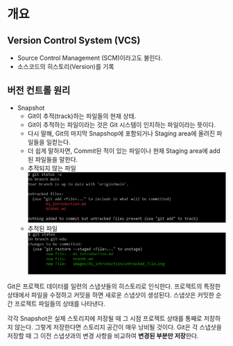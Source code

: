 # 개요
## Version Control System (VCS)
- Source Control Management (SCM)이라고도 불린다.
- 소스코드의 히스토리(Version)를 기록

## 버전 컨트롤 원리
- Snapshot
  - Git이 추적(track)하는 파일들의 현재 상태.
  - Git이 추적하는 파일이라는 것은 Git 시스템이 인지하는 파일이라는 뜻이다.
  - 다시 말해, Git의 마지막 Snapshop에 포함되거나 Staging area에 올려진 파일들을 일컫는다.
  - 더 쉽게 말하자면, Commit된 적이 있는 파일이나 현재 Staging area에 add된 파일들을 말한다.
  - 추적되지 않는 파일
  ![alt text](images/01_introduction/untracked_file.png)
  - 추적된 파일
  ![alt text](images/01_introduction/tracked_file.png)

<p>Git은 프로젝트 데이터를 일련의 스냅샷들의 히스토리로 인식한다. 프로젝트의 특정한 상태에서 파일을 수정하고 커밋을 하면 새로운 스냅샷이 생성된다. 스냅샷은 커밋한 순간 프로젝트 파일들의 상태를 나타낸다.</p>
<p>각각 Snapshot은 실제 스토리지에 저장될 때 그 시점 프로젝트 상태를 통째로 저장하지 않는다. 그렇게 저장한다면 스토리지 공간이 매우 낭비될 것이다. Git은 각 스냅샷을 저장할 때 그 이전 스냅샷과의 변경 사항을 비교하여 <b>변경된 부분만 저장</b>한다.</p>